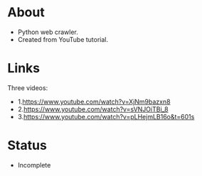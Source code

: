 # About
- Python web crawler. 
- Created from YouTube tutorial.

# Links
Three videos:
- 1.https://www.youtube.com/watch?v=XjNm9bazxn8 
- 2.https://www.youtube.com/watch?v=sVNJOiTBi_8 
- 3.https://www.youtube.com/watch?v=pLHejmLB16o&t=601s 

# Status
- Incomplete